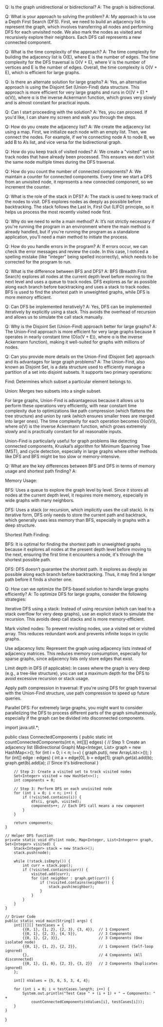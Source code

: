 
Q: Is the graph unidirectional or bidirectional?
A: The graph is bidirectional.

Q: What is your approach to solving the problem?
A: My approach is to use a Depth First Search (DFS). First, we need to build an adjacency list to represent the graph, which involves transferring all nodes and performing DFS for each unvisited node. We also mark the nodes as visited and recursively explore their neighbors. Each DFS call represents a new connected component.

Q: What is the time complexity of the approach?
A: The time complexity for building the adjacency list is O(E), where E is the number of edges. The time complexity for the DFS traversal is O(V + E), where V is the number of vertices and E is the number of edges. Overall, the time complexity is O(V + E), which is efficient for large graphs.

Q: Is there an alternate solution for large graphs?
A: Yes, an alternative approach is using the Disjoint Set (Union-Find) data structure. This approach is more efficient for very large graphs and runs in O((V + E) * α(V)), where α is the inverse Ackermann function, which grows very slowly and is almost constant for practical inputs.

Q: Can I start proceeding with the solution?
A: Yes, you can proceed. If you'd like, I can share my screen and walk you through the steps.

Q: How do you create the adjacency list?
A: We create the adjacency list using a map. First, we initialize each node with an empty list. Then, we connect the nodes. For example, if we're connecting node A to node B, we add B to A’s list, and vice versa for the bidirectional graph.

Q: How do you keep track of visited nodes?
A: We create a "visited" set to track nodes that have already been processed. This ensures we don't visit the same node multiple times during the DFS traversal.

Q: How do you count the number of connected components?
A: We maintain a counter for connected components. Every time we start a DFS from an unvisited node, it represents a new connected component, so we increment the counter.

Q: What is the role of the stack in DFS?
A: The stack is used to keep track of the nodes to visit. DFS explores nodes as deeply as possible before backtracking. The stack follows the Last In, First Out (LIFO) principle, so it helps us process the most recently visited node first.

Q: Why do we need to write a main method?
A: It’s not strictly necessary if you're running the program in an environment where the main method is already handled, but if you're running the program as a standalone application, you'll need a main method to initiate the process.

Q: How do you handle errors in the program?
A: If errors occur, we can check the error messages and review the code. In this case, I noticed a spelling mistake (like "integer" being spelled incorrectly), which needs to be corrected for the program to run.

Q: What is the difference between BFS and DFS?
A: BFS (Breadth First Search) explores all nodes at the current depth level before moving to the next level and uses a queue to track nodes. DFS explores as far as possible along each branch before backtracking and uses a stack to track nodes. BFS is used to find the shortest path in unweighted graphs, while DFS is more memory efficient.

Q: Can DFS be implemented iteratively?
A: Yes, DFS can be implemented iteratively by explicitly using a stack. This avoids the overhead of recursion and allows us to simulate the call stack manually.

Q: Why is the Disjoint Set (Union-Find) approach better for large graphs?
A: The Union-Find approach is more efficient for very large graphs because it operates in nearly constant time (O(α(V + E)), where α is the inverse Ackermann function), making it well-suited for graphs with millions of nodes.

Q: Can you provide more details on the Union-Find (Disjoint Set) approach and its advantages for large graph problems?
A: The Union-Find, also known as Disjoint Set, is a data structure used to efficiently manage a partition of a set into disjoint subsets. It supports two primary operations:

Find: Determines which subset a particular element belongs to.

Union: Merges two subsets into a single subset.

For large graphs, Union-Find is advantageous because it allows us to perform these operations very efficiently, with near constant time complexity due to optimizations like path compression (which flattens the tree structure) and union by rank (which ensures smaller trees are merged into larger ones). The time complexity for each operation becomes O(α(V)), where α(V) is the inverse Ackermann function, which grows extremely slowly and is practically constant for all reasonable inputs.

Union-Find is particularly useful for graph problems like detecting connected components, Kruskal’s algorithm for Minimum Spanning Tree (MST), and cycle detection, especially in large graphs where other methods like DFS and BFS might be too slow or memory-intensive.

Q: What are the key differences between BFS and DFS in terms of memory usage and shortest path finding?
A:

Memory Usage:

BFS: Uses a queue to explore the graph level by level. Since it stores all nodes at the current depth level, it requires more memory, especially in wide graphs with many neighbors.

DFS: Uses a stack (or recursion, which implicitly uses the call stack). In its iterative form, DFS only needs to store the current path and backtrack, which generally uses less memory than BFS, especially in graphs with a deep structure.

Shortest Path Finding:

BFS: It is optimal for finding the shortest path in unweighted graphs because it explores all nodes at the present depth level before moving to the next, ensuring the first time it encounters a node, it's through the shortest possible path.

DFS: DFS doesn’t guarantee the shortest path. It explores as deeply as possible along each branch before backtracking. Thus, it may find a longer path before it finds a shorter one.

Q: How can we optimize the DFS-based solution to handle large graphs efficiently?
A: To optimize DFS for large graphs, consider the following strategies:

Iterative DFS using a stack: Instead of using recursion (which can lead to a stack overflow for very deep graphs), use an explicit stack to simulate the recursion. This avoids deep call stacks and is more memory-efficient.

Mark visited nodes: To prevent revisiting nodes, use a visited set or visited array. This reduces redundant work and prevents infinite loops in cyclic graphs.

Use adjacency lists: Represent the graph using adjacency lists instead of adjacency matrices. This reduces memory consumption, especially for sparse graphs, since adjacency lists only store edges that exist.

Limit depth in DFS (if applicable): In cases where the graph is very deep (e.g., a tree-like structure), you can set a maximum depth for the DFS to avoid excessive recursion or stack usage.

Apply path compression in traversal: If you're using DFS for graph traversal with the Union-Find structure, use path compression to speed up future queries.

Parallel DFS: For extremely large graphs, you might want to consider parallelizing the DFS to process different parts of the graph simultaneously, especially if the graph can be divided into disconnected components.



import java.util.*;

public class ConnectedComponents {
    public static int countConnectedComponents(int n, int[][] edges) {
        // Step 1: Create an adjacency list (Bidirectional Graph)
        Map<Integer, List<Integer>> graph = new HashMap<>();
        for (int i = 0; i < n; i++) {
            graph.put(i, new ArrayList<>());
        }
        for (int[] edge : edges) {
            int a = edge[0], b = edge[1];
            graph.get(a).add(b);
            graph.get(b).add(a); // Since it's bidirectional
        }

        // Step 2: Create a visited set to track visited nodes
        Set<Integer> visited = new HashSet<>();
        int components = 0;

        // Step 3: Perform DFS on each unvisited node
        for (int i = 0; i < n; i++) {
            if (!visited.contains(i)) {
                dfs(i, graph, visited);
                components++; // Each DFS call means a new component
            }
        }

        return components;
    }

    // Helper DFS function
    private static void dfs(int node, Map<Integer, List<Integer>> graph, Set<Integer> visited) {
        Stack<Integer> stack = new Stack<>();
        stack.push(node);

        while (!stack.isEmpty()) {
            int curr = stack.pop();
            if (!visited.contains(curr)) {
                visited.add(curr);
                for (int neighbor : graph.get(curr)) {
                    if (!visited.contains(neighbor)) {
                        stack.push(neighbor);
                    }
                }
            }
        }
    }

    // Driver Code
    public static void main(String[] args) {
        int[][][] testCases = {
            {{0, 1}, {1, 2}, {2, 3}, {3, 4}},  // 1 Component
            {{0, 1}, {2, 3}, {4, 5}},          // 3 Components
            {{0, 1}, {2, 3}},                  // 3 Components (One isolated node)
            {{0, 1}, {1, 2}, {2, 2}},          // 1 Component (Self-loop ignored)
            {},                                // 4 Components (All disconnected)
            {{0, 1}, {1, 0}, {2, 3}, {3, 2}}   // 2 Components (Duplicates ignored)
        };

        int[] nValues = {5, 6, 5, 3, 4, 4};

        for (int i = 0; i < testCases.length; i++) {
            System.out.println("Test Case " + (i + 1) + " → Components: " + 
                countConnectedComponents(nValues[i], testCases[i]));
        }
    }
}

